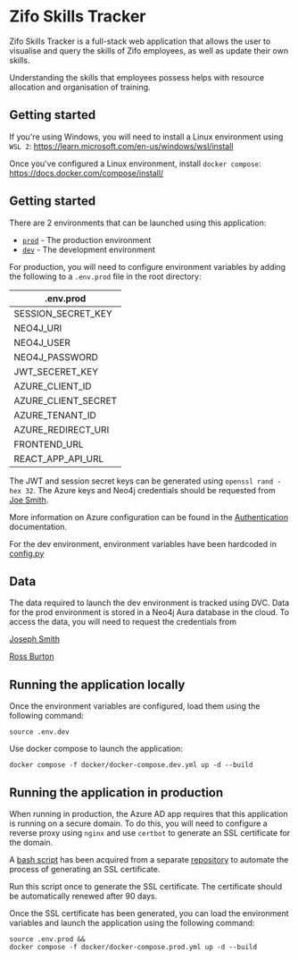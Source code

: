 # Zifo Skills Tracker

Zifo Skills Tracker is a full-stack web application that allows the user to visualise and query the skills of Zifo employees, as well as update their own skills.

Understanding the skills that employees possess helps with resource allocation and organisation of training.

## Getting started

If you're using Windows, you will need to install a Linux environment using `WSL 2`: https://learn.microsoft.com/en-us/windows/wsl/install

Once you've configured a Linux environment, install `docker compose`: https://docs.docker.com/compose/install/

## Getting started

There are 2 environments that can be launched using this application:

- [`prod`](./docker/docker-compose.prod.yml) - The production environment
- [`dev`](./docker/docker-compose.dev.yml) - The development environment

For production, you will need to configure environment variables by adding the following to a `.env.prod` file in the root directory:

| .env.prod           |
| ------------------- |
| SESSION_SECRET_KEY  |
| NEO4J_URI           |
| NEO4J_USER          |
| NEO4J_PASSWORD      |
| JWT_SECERET_KEY     |
| AZURE_CLIENT_ID     |
| AZURE_CLIENT_SECRET |
| AZURE_TENANT_ID     |
| AZURE_REDIRECT_URI  |
| FRONTEND_URL        |
| REACT_APP_API_URL   |

The JWT and session secret keys can be generated using `openssl rand -hex 32`. The Azure keys and Neo4j credentials should be requested from [Joe Smith](mailto:joe.smith@zifornd.com).

More information on Azure configuration can be found in the [Authentication](docs/Authentication.md) documentation.

For the dev environment, environment variables have been hardcoded in [config.py](./app/config.py)

## Data

The data required to launch the dev environment is tracked using DVC. Data for the prod environment is stored in a Neo4j Aura database in the cloud. To access the data, you will need to request the credentials from

[Joseph Smith](mailto:joe.smith@zifornd.com)

[Ross Burton](mailto:ross.burton@zifornd.com)

## Running the application locally

Once the environment variables are configured, load them using the following command:

```
source .env.dev
```

Use docker compose to launch the application:

```
docker compose -f docker/docker-compose.dev.yml up -d --build
```

## Running the application in production

When running in production, the Azure AD app requires that this application is running on a secure domain. To do this, you will need to configure a reverse proxy using `nginx` and use `certbot` to generate an SSL certificate for the domain.

A [bash script](./init-letsencrypt.sh) has been acquired from a separate [repository](https://github.com/wmnnd/nginx-certbot) to automate the process of generating an SSL certificate.

Run this script once to generate the SSL certificate. The certificate should be automatically renewed after 90 days.

Once the SSL certificate has been generated, you can load the environment variables and launch the application using the following command:

```
source .env.prod &&
docker compose -f docker/docker-compose.prod.yml up -d --build
```

